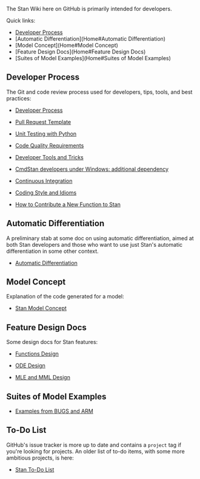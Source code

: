 The Stan Wiki here on GitHub is primarily intended for developers.

Quick links:
* [Developer Process](Home#Developer-Process)
* [Automatic Differentiation](Home#Automatic Differentiation)
* [Model Concept](Home#Model Concept)
* [Feature Design Docs](Home#Feature Design Docs)
* [Suites of Model Examples](Home#Suites of Model Examples)


## Developer Process

The Git and code review process used for developers, tips, tools, and best practices:

* [Developer Process](wiki/Developer-Process)

* [Pull Request Template](wiki/Pull-Request-Template)

* [Unit Testing with Python](wiki/Testing-Stan-using-Gnu-Make-and-Python)

* [Code Quality Requirements](wiki/Code-Quality)

* [Developer Tools and Tricks](wiki/Developer-Tricks)

* [CmdStan developers under Windows: additional dependency](wiki/CmdStan-developers-under-Windows:-additional-dependency)

* [Continuous Integration](wiki/Continuous-Integration)

* [Coding Style and Idioms](wiki/Coding-Style-and-Idioms)

* [How to Contribute a New Function to Stan](wiki/Contributing-New-Functions-to-Stan)


## Automatic Differentiation

A preliminary stab at some doc on using automatic differentiation, aimed at both Stan developers and those who want to use just Stan's automatic differentiation in some other context. 

* [Automatic Differentiation](wiki/Automatic-Differentiation-API)


## Model Concept

Explanation of the code generated for a model:

* [Stan Model Concept](wiki/Model-Concept) 


## Feature Design Docs

Some design docs for Stan features:

* [Functions Design](wiki/Function-Syntax-and-Semantics-Design)

* [ODE Design](wiki/ODE-Integrator-Support)

* [MLE and MML Design](wiki/MLE-and-MML-Design)


## Suites of Model Examples

* [Examples from BUGS and ARM](https://github.com/stan-dev/example-models/wiki)


##  To-Do List

GitHub's issue tracker is more up to date and contains a `project` tag if you're looking for projects. An older list of to-do items, with some more ambitious projects, is here:

* [Stan To-Do List](wiki/To-Do-List)
